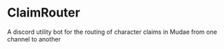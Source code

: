 # ClaimRouter
A discord utility bot for the routing of character claims in Mudae from one channel to another
